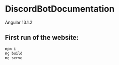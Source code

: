 # DiscordBotDocumentation

Angular 13.1.2

## First run of the website:
```sh
npm i
ng build
ng serve
```